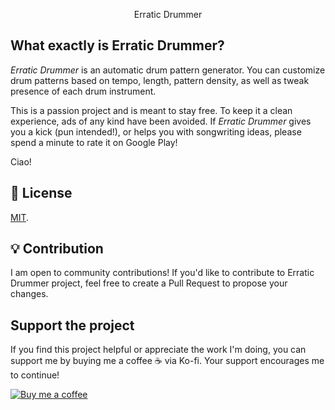 <div align="center">
<p>Erratic Drummer</p>
</div> 


## What exactly is Erratic Drummer?

*Erratic Drummer* is an automatic drum pattern generator. You can customize drum patterns based on tempo, length, pattern density, as well as tweak presence of each drum instrument.

This is a passion project and is meant to stay free. To keep it a clean experience, ads of any kind have been avoided. If *Erratic Drummer* gives you a kick (pun intended!), or helps you with songwriting ideas, please spend a minute to rate it on Google Play!

Ciao!

## 🔑 License

[MIT](LICENSE).

## 💡 Contribution

I am open to community contributions! If you'd like to contribute to Erratic Drummer project, feel free to create a Pull Request to propose your changes. 

## Support the project

If you find this project helpful or appreciate the work I'm doing, you can support me by buying me a coffee ☕️ via Ko-fi. Your support encourages me to continue!

[![Buy me a coffee](https://img.shields.io/badge/Support%20us%20on-Ko--fi-FF5E5B?style=flat-square&logo=kofi&logoColor=white)](https://ko-fi.com/shazish)


